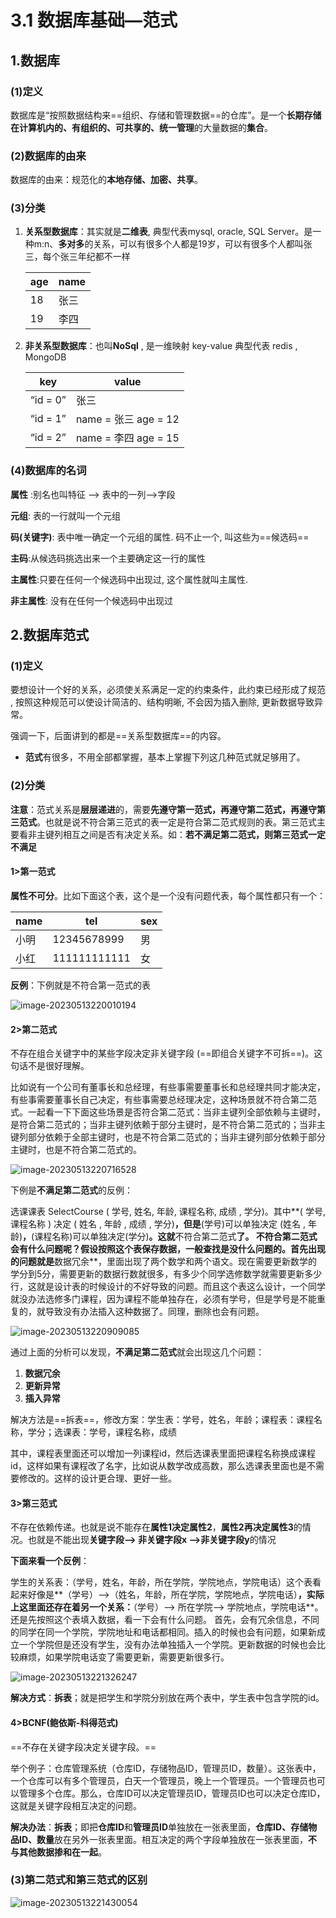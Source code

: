 # 3.1 数据库基础—范式

##  1.数据库

### (1)定义

数据库是“按照数据结构来==组织、存储和管理数据==的仓库”。是一个**长期存储在计算机内的、有组织的、可共享的、统一管理**的大量数据的**集合**。

### (2)数据库的由来

数据库的由来：规范化的**本地存储、加密、共享**。

### (3)分类

1. **关系型数据库**：其实就是**二维表**, 典型代表mysql, oracle, SQL Server。是一种m:n、**多对多**的关系，可以有很多个人都是19岁，可以有很多个人都叫张三，每个张三年纪都不一样

   | age  | name |
   | ---- | ---- |
   | 18   | 张三 |
   | 19   | 李四 |

   

2. **非关系型数据库**：也叫**NoSql** , 是一维映射 key-value 典型代表 redis , MongoDB

   | key      | value                 |
   | -------- | --------------------- |
   | “id = 0” | 张三                  |
   | “id = 1” | name = 张三  age = 12 |
   | “id = 2” | name = 李四 age = 15  |

### (4)数据库的名词

**属性** :别名也叫特征 --> 表中的一列-->字段

**元组**: 表的一行就叫一个元组

**码(关键字)**: 表中唯一确定一个元组的属性. 码不止一个, 叫这些为==候选码==

**主码**:从候选码挑选出来一个主要确定这一行的属性

**主属性**:只要在任何一个候选码中出现过, 这个属性就叫主属性.

**非主属性**: 没有在任何一个候选码中出现过





## 2.数据库范式

### (1)定义

要想设计一个好的关系，必须使关系满足一定的约束条件，此约束已经形成了规范 , 按照这种规范可以使设计简洁的、结构明晰, 不会因为插入删除, 更新数据导致异常。

强调一下，后面讲到的都是==关系型数据库==的内容。

- **范式**有很多，不用全部都掌握，基本上掌握下列这几种范式就足够用了。

### (2)分类

**注意**：范式关系是**层层递进**的，需要**先遵守第一范式，再遵守第二范式，再遵守第三范式**。也就是说不符合第三范式的表一定是符合第二范式规则的表。第三范式主要看非主键列相互之间是否有决定关系。如：**若不满足第二范式，则第三范式一定不满足**

#### 1>第一范式

**属性不可分**。比如下面这个表，这个是一个没有问题代表，每个属性都只有一个：

| **name** | tel          | sex  |
| -------- | ------------ | ---- |
| 小明     | 12345678999  | 男   |
| 小红     | 111111111111 | 女   |

**反例**：下例就是不符合第一范式的表

![image-20230513220010194](C:\Users\kxj\AppData\Roaming\Typora\typora-user-images\image-20230513220010194.png)

#### 2>第二范式

不存在组合关键字中的某些字段决定非关键字段 (==即组合关键字不可拆==)。这句话不是很好理解。

比如说有一个公司有董事长和总经理，有些事需要董事长和总经理共同才能决定，有些事需要董事长自己决定，有些事需要总经理决定，这种场景就不符合第二范式。一起看一下下面这些场景是否符合第二范式：当非主键列全部依赖与主键时，是符合第二范式的；当非主键列依赖于部分主键时，是不符合第二范式的；当非主键列部分依赖于全部主键时，也是不符合第二范式的；当非主键列部分依赖于部分主键时，也是不符合第二范式的。

![image-20230513220716528](C:\Users\kxj\AppData\Roaming\Typora\typora-user-images\image-20230513220716528.png)



下例是**不满足第二范式**的反例：

选课课表 SelectCourse ( 学号, 姓名, 年龄, 课程名称, 成绩 , 学分)。其中**( 学号, 课程名称 ) 决定 ( 姓名 , 年龄 , 成绩 , 学分)**，但是**(学号)可以单独决定 (姓名 , 年龄)**，**(课程名称)可以单独决定(学分)**。这就**不符合第二范式**了。							不符合第二范式会有什么问题呢？假设按照这个表保存数据，一般查找是没什么问题的。首先出现的问题就是**数据冗余**，里面出现了两个数学和两个语文。现在需要更新数学的学分到5分，需要更新的数据行数就很多，有多少个同学选修数学就需要更新多少行，这就是设计表的时候设计的不好导致的问题。而且这个表这么设计，一个同学就没办法选修多门课程，因为课程不能单独存在，必须有学号，但是学号是不能重复的，就导致没有办法插入这种数据了。同理，删除也会有问题。

![image-20230513220909085](C:\Users\kxj\AppData\Roaming\Typora\typora-user-images\image-20230513220909085.png)

通过上面的分析可以发现，**不满足第二范式**就会出现这几个问题：

1. **数据冗余** 
2. **更新异常**
3. **插入异常**

解决方法是==拆表==，修改方案：学生表：学号，姓名，年龄；课程表：课程名称，学分；选课表：学号，课程名称，成绩

其中，课程表里面还可以增加一列课程id，然后选课表里面把课程名称换成课程id，这样如果有课程改了名字，比如说从数学改成高数，那么选课表里面也是不需要修改的。这样的设计更合理、更好一些。



#### 3>第三范式

不存在依赖传递。也就是说不能存在**属性1决定属性2**，**属性2再决定属性3**的情况。也就是不能出现**关键字段--> 非关键字段x -->非关键字段y**的情况

**下面来看一个反例**：

学生的关系表：（学号，姓名，年龄，所在学院，学院地点，学院电话）这个表看起来好像是**（学号）-->（姓名，年龄，所在学院，学院地点，学院电话）**，实际上这里面还存在着另一个关系：**（学号）--> 所在学院--> 学院地点，学院电话**。还是先按照这个表填入数据，看一下会有什么问题。																											首先，会有冗余信息，不同的同学在同一个学院，学院地址和电话都相同。插入的时候也会有问题，如果新成立一个学院但是还没有学生，没有办法单独插入一个学院。更新数据的时候也会比较麻烦，如果学院电话变了需要更新，需要更新很多行。 

![image-20230513221326247](C:\Users\kxj\AppData\Roaming\Typora\typora-user-images\image-20230513221326247.png)

**解决方式**：**拆表**；就是把学生和学院分别放在两个表中，学生表中包含学院的id。

#### 4>BCNF(鲍依斯-科得范式)

==不存在关键字段决定关键字段。==

举个例子：仓库管理系统（仓库ID，存储物品ID，管理员ID，数量）。这张表中，一个仓库可以有多个管理员，白天一个管理员，晚上一个管理员。一个管理员也可以管理多个仓库。那么，仓库ID可以决定管理员ID，管理员ID也可以决定仓库ID，这就是关键字段相互决定的问题。

**解决办法**：**拆表**；即把**仓库ID**和**管理员ID**单独放在一张表里面，**仓库ID、存储物品ID、数量**放在另外一张表里面。相互决定的两个字段单独放在一张表里面，**不与其他数据掺和在一起**。

### (3)第二范式和第三范式的区别

![image-20230513221430054](C:\Users\kxj\AppData\Roaming\Typora\typora-user-images\image-20230513221430054.png)